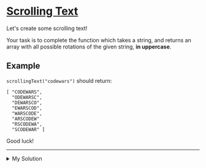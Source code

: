 # [Scrolling Text](https://www.codewars.com/kata/5a995c2aba1bb57f660001f)

Let's create some scrolling text!

Your task is to complete the function which takes a string, and returns an array with all possible rotations of the given string, **in uppercase**.

## Example

`scrollingText("codewars")` should return:

    [ "CODEWARS",
      "ODEWARSC",
      "DEWARSCO",
      "EWARSCOD",
      "WARSCODE",
      "ARSCODEW"
      "RSCODEWA",
      "SCODEWAR" ]

Good luck!

---

<details><summary>My Solution</summary>

````js
function scrollingText(text){
  let output = []
  for(let i = 0; i < text.length; i++) {
    output.push(text.toUpperCase().slice(i) + text.toUpperCase().slice(0, i));
  }
  return output
}
```

</details>
````
